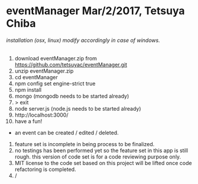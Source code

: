 eventManager Mar/2/2017, Tetsuya Chiba
===============
###### installation (osx, linux) modify accordingly in case of windows.
1. download eventManager.zip from <https://github.com/tetsuyac/eventManager.git>
1. unzip eventManager.zip
1. cd eventManager
1. npm config set engine-strict true
1. npm install
1. mongo  (mongodb needs to be started already)
1. \> exit
1. node server.js (node.js needs to be started already)
1. http://localhost:3000/
1. have a fun!

* an event can be created / edited / deleted.

1. feature set is incomplete in being process to be finalized.
1. no testings has been performed yet so the feature set in this app is still rough. this version of code set is for a code reviewing purpose only. 
1. MIT license to the code set based on this project will be lifted once code refactoring is completed.
1. /
